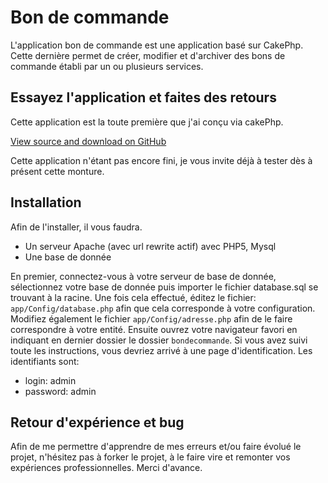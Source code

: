 # Bon de commande

L'application bon de commande est une application basé sur CakePhp. Cette dernière permet de créer, modifier et d'archiver des bons de commande établi par un ou plusieurs services.


## Essayez l'application et faites des retours
Cette application est la toute première que j'ai conçu via cakePhp.

[View source and download on GitHub](https://github.com/leknoppix/bondecommande)

Cette application n'étant pas encore fini, je vous invite déjà à tester dès à présent cette monture.


## Installation
Afin de l'installer, il vous faudra.

*   Un serveur Apache (avec url rewrite actif) avec PHP5, Mysql
*   Une base de donnée

En premier, connectez-vous à votre serveur de base de donnée, sélectionnez votre base de donnée puis importer le fichier database.sql se trouvant à la racine.
Une fois cela effectué, éditez le fichier: `app/Config/database.php` afin que cela corresponde à votre configuration.
Modifiez également le fichier `app/Config/adresse.php` afin de le faire correspondre à votre entité.
Ensuite ouvrez votre navigateur favori en indiquant en dernier dossier le dossier `bondecommande`. Si vous avez suivi toute les instructions, vous devriez arrivé à une page d'identification. Les identifiants sont: 
*   login: admin
*   password: admin

## Retour d'expérience et bug
Afin de me permettre d'apprendre de mes erreurs et/ou faire évolué le projet, n'hésitez pas à forker le projet, à le faire vire et remonter vos expériences professionnelles.
Merci d'avance.